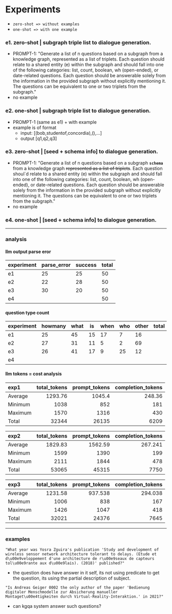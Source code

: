 # Experiments

- `zero-shot => without examples`
- `one-shot => with one example`

### e1. zero-shot | subgraph triple list to dialogue generation.
-  PROMPT-1: "Generate a list of n questions based on a subgraph from a knowledge graph, represented as a list of triplets. Each question should relate to a shared entity (e) within the subgraph and should fall into one of the following categories: list, count, boolean, wh (open-ended), or date-related questions. Each question should be answerable solely from the information in the provided subgraph without explicitly mentioning it. The questions can be equivalent to one or two triplets from the subgraph."
- no example

### e2. one-shot | subgraph triple list to dialogue generation.
- PROMPT-1 (same as e1) + with example
- example is of format
  - input: [(bob,studentof,concordia),(),...]
  - output [q1,q2,q3]

### e3. zero-shot | [seed + schema info] to dialogue generation.
- PROMPT-1: "Generate a list of n questions based on a subgraph **`schema`**  from a knowledge graph ~~represented as a list of triplets~~. Each question shoul`d relate to a shared entity (e) within the subgraph and should fall into one of the following categories: list, count, boolean, wh (open-ended), or date-related questions. Each question should be answerable solely from the information in the provided subgraph without explicitly mentioning it. The questions can be equivalent to one or two triplets from the subgraph."
- no example

### e4. one-shot | [seed + schema info] to dialogue generation.




---

### analysis

#### llm output parse eror
|experiment|parse_error|success|total|
|-|-|-|-|
|e1|25|25|50|
|e2|22|28|50|
|e3|30|20|50|
|e4|||50|


#### question type count
|experiment|howmany|what|is|when|who|other|total|
|-|-|-|-|-|-|-|-|
|e1|25|45|15|17|7|16||
|e2|27|31|11|5|2|69||
|e3|26|41|17|9|25|12||
|e4||||||||


#### llm tokens = cost analysis

| exp1    |   total_tokens |   prompt_tokens |   completion_tokens |
|:--------|---------------:|----------------:|--------------------:|
| Average |        1293.76 |          1045.4 |              248.36 |
| Minimum |        1038    |           852   |              181    |
| Maximum |        1570    |          1316   |              430    |
| Total   |       32344    |         26135   |             6209    |

| exp2    |   total_tokens |   prompt_tokens |   completion_tokens |
|:--------|---------------:|----------------:|--------------------:|
| Average |        1829.83 |         1562.59 |             267.241 |
| Minimum |        1599    |         1390    |             199     |
| Maximum |        2111    |         1844    |             478     |
| Total   |       53065    |        45315    |            7750     |

| exp3    |   total_tokens |   prompt_tokens |   completion_tokens |
|:--------|---------------:|----------------:|--------------------:|
| Average |        1231.58 |         937.538 |             294.038 |
| Minimum |        1006    |         838     |             167     |
| Maximum |        1426    |        1047     |             418     |
| Total   |       32021    |       24376     |            7645     |
---

### examples
```
"What year was Yosra Zguira's publication 'Study and development of wireless sensor network architecture tolerant to delays. (Etude et d\u00e9veloppement d'une architecture de r\u00e9seaux de capteurs tol\u00e9rante aux d\u00e9lais). (2018)' published?"
```
- the question does have answer in it self, its not using predicate to get the question, its using the partial description of subject.


```
"Is Andreas Geiger 0002 the only author of the paper 'Bedienung digitaler Menschmodelle zur Absicherung manueller Montaget\u00e4tigkeiten durch Virtual-Reality-Interaktion.' in 2021?"
```

- can kgqa system answer such questions?

